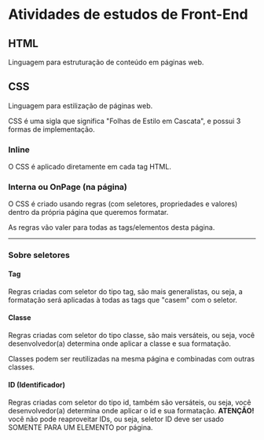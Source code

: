 # Atividades de estudos de Front-End

## HTML

Linguagem para estruturação de conteúdo em páginas web.

## CSS

Linguagem para estilização de páginas web.

CSS é uma sigla que significa "Folhas de Estilo em Cascata", e possui 3 formas de implementação.

### Inline

O CSS é aplicado diretamente em cada tag HTML.

### Interna ou OnPage (na página)

O CSS é criado usando regras (com seletores, propriedades e valores) dentro da própria página que queremos formatar.

As regras vão valer para todas as tags/elementos desta página.

---

### Sobre seletores

#### Tag

Regras criadas com seletor do tipo tag, são mais generalistas, ou seja, a formatação será aplicadas à todas as tags que "casem" com o seletor.

#### Classe

Regras criadas com seletor do tipo classe, são mais versáteis, ou seja, você desenvolvedor(a) determina onde aplicar a classe e sua formatação.

Classes podem ser reutilizadas na mesma página e combinadas com outras classes.

#### ID (Identificador)

Regras criadas com seletor do tipo id, também são versáteis, ou seja, você desenvolvedor(a) determina onde aplicar o id e sua formatação. **ATENÇÃO!** você não pode reaproveitar IDs, ou seja, seletor ID deve ser usado SOMENTE PARA UM ELEMENTO por página.
